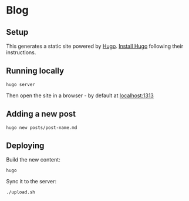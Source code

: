 # Blog

## Setup

This generates a static site powered by [Hugo](https://gohugo.io). 
[Install Hugo](https://gohugo.io/installation/) following their instructions.

## Running locally

```
hugo server
```

Then open the site in a browser - by default at [localhost:1313](http://localhost:1313)

## Adding a new post

```
hugo new posts/post-name.md
```

## Deploying

Build the new content:

```
hugo
```

Sync it to the server:

```
./upload.sh
```

